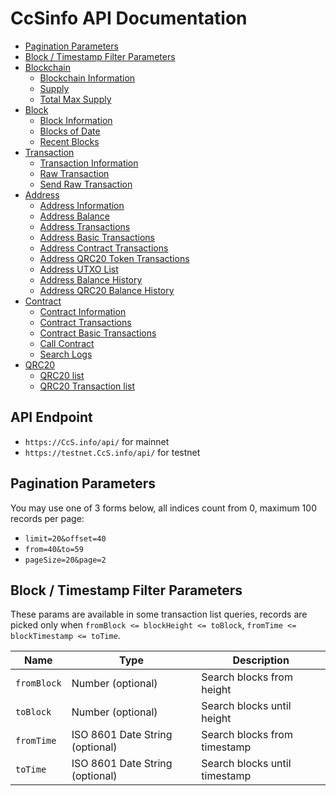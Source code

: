 # CcSinfo API Documentation

* [Pagination Parameters](#pagination-parameters)
* [Block / Timestamp Filter Parameters](#block--timestamp-filter-parameters)
* [Blockchain](https://github.com/CcSproject/CcSinfo-api/blob/master/doc/blockchain.md)
  * [Blockchain Information](https://github.com/CcSproject/CcSinfo-api/blob/master/doc/blockchain.md#Blockchain-Information)
  * [Supply](https://github.com/CcSproject/CcSinfo-api/blob/master/doc/blockchain.md#Supply)
  * [Total Max Supply](https://github.com/CcSproject/CcSinfo-api/blob/master/doc/blockchain.md#Total-Max-Supply)
* [Block](https://github.com/CcSproject/CcSinfo-api/blob/master/doc/block.md)
  * [Block Information](https://github.com/CcSproject/CcSinfo-api/blob/master/doc/block.md#Block-Information)
  * [Blocks of Date](https://github.com/CcSproject/CcSinfo-api/blob/master/doc/block.md#Blocks-of-Date)
  * [Recent Blocks](https://github.com/CcSproject/CcSinfo-api/blob/master/doc/block.md#Recent-Blocks)
* [Transaction](https://github.com/CcSproject/CcSinfo-api/blob/master/doc/transaction.md)
  * [Transaction Information](https://github.com/CcSproject/CcSinfo-api/blob/master/doc/transaction.md#Transaction-Information)
  * [Raw Transaction](https://github.com/CcSproject/CcSinfo-api/blob/master/doc/transaction.md#Raw-Transaction)
  * [Send Raw Transaction](https://github.com/CcSproject/CcSinfo-api/blob/master/doc/transaction.md#Send-Raw-Transaction)
* [Address](https://github.com/CcSproject/CcSinfo-api/blob/master/doc/address.md)
  * [Address Information](https://github.com/CcSproject/CcSinfo-api/blob/master/doc/address.md#Address-Information)
  * [Address Balance](https://github.com/CcSproject/CcSinfo-api/blob/master/doc/address.md#Address-Balance)
  * [Address Transactions](https://github.com/CcSproject/CcSinfo-api/blob/master/doc/address.md#Address-Transactions)
  * [Address Basic Transactions](https://github.com/CcSproject/CcSinfo-api/blob/master/doc/address.md#Address-Basic-Transactions)
  * [Address Contract Transactions](https://github.com/CcSproject/CcSinfo-api/blob/master/doc/address.md#Address-Contract-Transactions)
  * [Address QRC20 Token Transactions](https://github.com/CcSproject/CcSinfo-api/blob/master/doc/address.md#Address-QRC20-Token-Transactions)
  * [Address UTXO List](https://github.com/CcSproject/CcSinfo-api/blob/master/doc/address.md#Address-UTXO-List)
  * [Address Balance History](https://github.com/CcSproject/CcSinfo-api/blob/master/doc/address.md#Address-Balance-History)
  * [Address QRC20 Balance History](https://github.com/CcSproject/CcSinfo-api/blob/master/doc/address.md#Address-QRC20-Balance-History)
* [Contract](https://github.com/CcSproject/CcSinfo-api/blob/master/doc/contract.md)
  * [Contract Information](https://github.com/CcSproject/CcSinfo-api/blob/master/doc/contract.md#Contract-Information)
  * [Contract Transactions](https://github.com/CcSproject/CcSinfo-api/blob/master/doc/contract.md#Contract-Transactions)
  * [Contract Basic Transactions](https://github.com/CcSproject/CcSinfo-api/blob/master/doc/contract.md#Contract-Basic-Transactions)
  * [Call Contract](https://github.com/CcSproject/CcSinfo-api/blob/master/doc/contract.md#Call-Contract)
  * [Search Logs](https://github.com/CcSproject/CcSinfo-api/blob/master/doc/contract.md#Search-Logs)
* [QRC20](https://github.com/CcSproject/CcSinfo-api/blob/master/doc/contract.md)
  * [QRC20 list](https://github.com/CcSproject/CcSinfo-api/blob/master/doc/contract.md#QRC20-list)
  * [QRC20 Transaction list](https://github.com/CcSproject/CcSinfo-api/blob/master/doc/contract.md#QRC20-Transaction-list)


## API Endpoint
* `https://CcS.info/api/` for mainnet
* `https://testnet.CcS.info/api/` for testnet


## Pagination Parameters

You may use one of 3 forms below, all indices count from 0, maximum 100 records per page:
* `limit=20&offset=40`
* `from=40&to=59`
* `pageSize=20&page=2`


## Block / Timestamp Filter Parameters

These params are available in some transaction list queries,
records are picked only when `fromBlock <= blockHeight <= toBlock`, `fromTime <= blockTimestamp <= toTime`.

<table>
    <thead>
        <tr>
            <th>Name</th>
            <th>Type</th>
            <th>Description</th>
        </tr>
    </thead>
    <tbody>
        <tr>
            <td><code>fromBlock</code></td>
            <td>Number (optional)</td>
            <td>Search blocks from height</td>
        </tr>
        <tr>
            <td><code>toBlock</code></td>
            <td>Number (optional)</td>
            <td>Search blocks until height</td>
        </tr>
        <tr>
            <td><code>fromTime</code></td>
            <td>ISO 8601 Date String (optional)</td>
            <td>Search blocks from timestamp</td>
        </tr>
        <tr>
            <td><code>toTime</code></td>
            <td>ISO 8601 Date String (optional)</td>
            <td>Search blocks until timestamp</td>
        </tr>
    </tbody>
</table>

